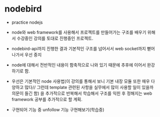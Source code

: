 # nodebird
- practice nodejs

- node와 web framework를 사용해서 프로젝트를 만들어가는 구조를 배우기 위해서 수강중인 강의를 토대로 진행중인 프로젝트.
- nodebird-api까지 진행한 결과 기본적인 구조를 넘어서서 web socket까지 뻗어나가서 우선 중지

- node에 대해서 전반적인 내용이 함축적으로 나와 있기 때문에 추후에 이어서 완강하기로 함.
- 우선은 기본적인 node 사용법(이 강의를 통해서 보니 기본 내장 모듈 또한 매우 다양하고 많다// 그런데 template 관련된 사항을 실무에서 많이 사용할 일이 있을까 의문이 들긴 함)
을 추가적으로 반복해서 학습해서 구조를 익힌 후 정해지는 web framework 공부를 추가적으로 할 계획.


- 구현되어 기능 중 unfollow 기능 구현해보기(학습중)
